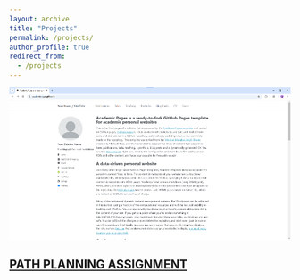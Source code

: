 ```yaml
---
layout: archive
title: "Projects"
permalink: /projects/
author_profile: true
redirect_from:
  - /projects
---
```



<div class="project-banner">
  <a href="/projects/path_planning" class="project-link">
    <img src="/images/homepage.png" alt="Path Planning Project" class="project-image">
    <div class="project-text">
      <h2>PATH PLANNING ASSIGNMENT</h2>
    </div>
  </a>
</div>
